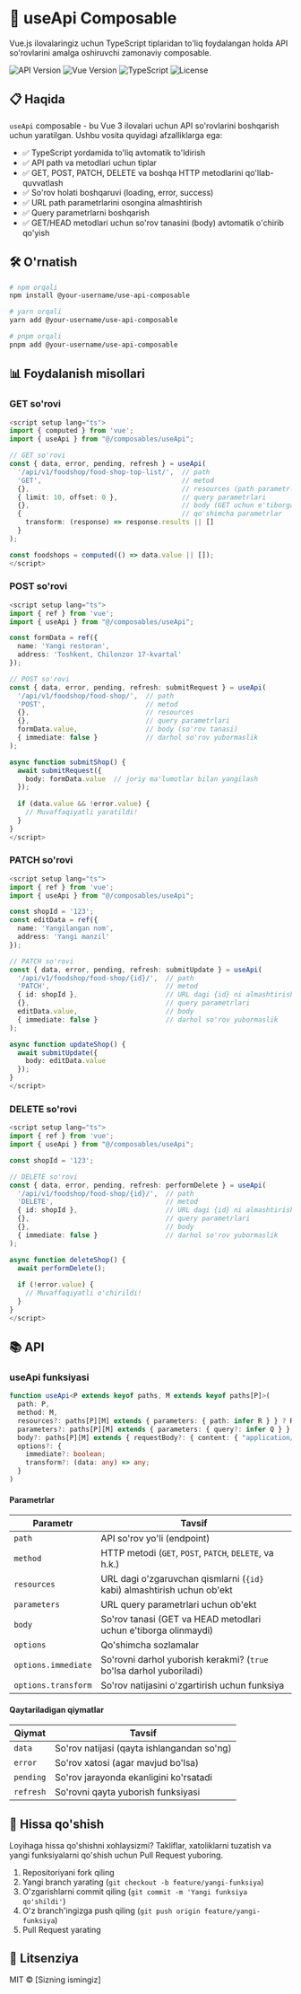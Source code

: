 # 🚀 useApi Composable

Vue.js ilovalaringiz uchun TypeScript tiplaridan to'liq foydalangan holda API so'rovlarini amalga oshiruvchi zamonaviy composable.

![API Version](https://img.shields.io/badge/API%20Version-v1-blue)
![Vue Version](https://img.shields.io/badge/Vue-3.x-brightgreen)
![TypeScript](https://img.shields.io/badge/TypeScript-5.x-blue)
![License](https://img.shields.io/badge/license-MIT-green)

## 📋 Haqida

`useApi` composable - bu Vue 3 ilovalari uchun API so'rovlarini boshqarish uchun yaratilgan. Ushbu vosita quyidagi afzalliklarga ega:

- ✅ TypeScript yordamida to'liq avtomatik to'ldirish
- ✅ API path va metodlari uchun tiplar
- ✅ GET, POST, PATCH, DELETE va boshqa HTTP metodlarini qo'llab-quvvatlash
- ✅ So'rov holati boshqaruvi (loading, error, success)
- ✅ URL path parametrlarini osongina almashtirish
- ✅ Query parametrlarni boshqarish
- ✅ GET/HEAD metodlari uchun so'rov tanasini (body) avtomatik o'chirib qo'yish

## 🛠️ O'rnatish

```bash
# npm orqali
npm install @your-username/use-api-composable

# yarn orqali
yarn add @your-username/use-api-composable

# pnpm orqali
pnpm add @your-username/use-api-composable
```

## 📊 Foydalanish misollari

### GET so'rovi

```typescript
<script setup lang="ts">
import { computed } from 'vue';
import { useApi } from "@/composables/useApi";

// GET so'rovi
const { data, error, pending, refresh } = useApi(
  '/api/v1/foodshop/food-shop-top-list/',  // path
  'GET',                                   // metod
  {},                                      // resources (path parametrlari)
  { limit: 10, offset: 0 },                // query parametrlari
  {},                                      // body (GET uchun e'tiborga olinmaydi)
  {                                        // qo'shimcha parametrlar
    transform: (response) => response.results || []
  }
);

const foodshops = computed(() => data.value || []);
</script>
```

### POST so'rovi

```typescript
<script setup lang="ts">
import { ref } from 'vue';
import { useApi } from "@/composables/useApi";

const formData = ref({
  name: 'Yangi restoran',
  address: 'Toshkent, Chilonzor 17-kvartal'
});

// POST so'rovi
const { data, error, pending, refresh: submitRequest } = useApi(
  '/api/v1/foodshop/food-shop/',  // path
  'POST',                         // metod
  {},                             // resources
  {},                             // query parametrlari
  formData.value,                 // body (so'rov tanasi)
  { immediate: false }            // darhol so'rov yubormaslik
);

async function submitShop() {
  await submitRequest({
    body: formData.value  // joriy ma'lumotlar bilan yangilash
  });
  
  if (data.value && !error.value) {
    // Muvaffaqiyatli yaratildi!
  }
}
</script>
```

### PATCH so'rovi

```typescript
<script setup lang="ts">
import { ref } from 'vue';
import { useApi } from "@/composables/useApi";

const shopId = '123';
const editData = ref({
  name: 'Yangilangan nom',
  address: 'Yangi manzil'
});

// PATCH so'rovi
const { data, error, pending, refresh: submitUpdate } = useApi(
  '/api/v1/foodshop/food-shop/{id}/',  // path
  'PATCH',                             // metod
  { id: shopId },                      // URL dagi {id} ni almashtirish
  {},                                  // query parametrlari
  editData.value,                      // body
  { immediate: false }                 // darhol so'rov yubormaslik
);

async function updateShop() {
  await submitUpdate({
    body: editData.value
  });
}
</script>
```

### DELETE so'rovi

```typescript
<script setup lang="ts">
import { ref } from 'vue';
import { useApi } from "@/composables/useApi";

const shopId = '123';

// DELETE so'rovi
const { data, error, pending, refresh: performDelete } = useApi(
  '/api/v1/foodshop/food-shop/{id}/',  // path
  'DELETE',                            // metod
  { id: shopId },                      // URL dagi {id} ni almashtirish
  {},                                  // query parametrlari
  {},                                  // body
  { immediate: false }                 // darhol so'rov yubormaslik
);

async function deleteShop() {
  await performDelete();
  
  if (!error.value) {
    // Muvaffaqiyatli o'chirildi!
  }
}
</script>
```

## 📚 API

### useApi funksiyasi

```typescript
function useApi<P extends keyof paths, M extends keyof paths[P]>(
  path: P,
  method: M,
  resources?: paths[P][M] extends { parameters: { path: infer R } } ? R : {},
  parameters?: paths[P][M] extends { parameters: { query?: infer Q } } ? Q : {},
  body?: paths[P][M] extends { requestBody?: { content: { "application/json": infer B } } } ? B : {},
  options?: {
    immediate?: boolean;
    transform?: (data: any) => any;
  }
)
```

#### Parametrlar

| Parametr | Tavsif |
|----------|--------|
| `path` | API so'rov yo'li (endpoint) |
| `method` | HTTP metodi (`GET`, `POST`, `PATCH`, `DELETE`, va h.k.) |
| `resources` | URL dagi o'zgaruvchan qismlarni (`{id}` kabi) almashtirish uchun ob'ekt |
| `parameters` | URL query parametrlari uchun ob'ekt |
| `body` | So'rov tanasi (GET va HEAD metodlari uchun e'tiborga olinmaydi) |
| `options` | Qo'shimcha sozlamalar |
| `options.immediate` | So'rovni darhol yuborish kerakmi? (`true` bo'lsa darhol yuboriladi) |
| `options.transform` | So'rov natijasini o'zgartirish uchun funksiya |

#### Qaytariladigan qiymatlar

| Qiymat | Tavsif |
|--------|--------|
| `data` | So'rov natijasi (qayta ishlangandan so'ng) |
| `error` | So'rov xatosi (agar mavjud bo'lsa) |
| `pending` | So'rov jarayonda ekanligini ko'rsatadi |
| `refresh` | So'rovni qayta yuborish funksiyasi |

## 🤝 Hissa qo'shish

Loyihaga hissa qo'shishni xohlaysizmi? Takliflar, xatoliklarni tuzatish va yangi funksiyalarni qo'shish uchun Pull Request yuboring.

1. Repositoriyani fork qiling
2. Yangi branch yarating (`git checkout -b feature/yangi-funksiya`)
3. O'zgarishlarni commit qiling (`git commit -m 'Yangi funksiya qo'shildi'`)
4. O'z branch'ingizga push qiling (`git push origin feature/yangi-funksiya`)
5. Pull Request yarating

## 📄 Litsenziya

MIT © [Sizning ismingiz]